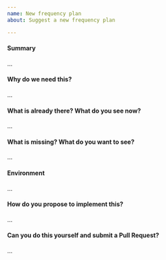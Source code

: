```yaml
---
name: New frequency plan
about: Suggest a new frequency plan

---
```

<!--
Thanks for submitting this suggestion. Please fill the template below,
otherwise we will not be able to process it.
-->

#### Summary
<!-- Summarize the suggestion in a few sentences: -->

...

#### Why do we need this?
<!-- Please explain the motivation, where it will be used, etc. -->

...

#### What is already there? What do you see now?
<!-- What other frequency plans are used in your region? What LoRaWAN band applies? -->

...

#### What is missing? What do you want to see?
<!-- Explain why existing frequency plans are not sufficient. -->

...

#### Environment
<!--
Please tell us more about the exact region this new frequency plan would apply to.
Please upload or link to any (English translations of) regulatory documents that apply.
-->

...

#### How do you propose to implement this?
<!--
Please think about how this could be implemented.
Do you already have a suggestion for the channels of this frequency plan?
-->

...

#### Can you do this yourself and submit a Pull Request?
<!-- You can also @mention experts if you need help with this. -->

...
